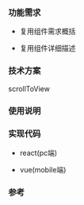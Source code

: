 
### 功能需求  
- 复用组件需求概括  

- 复用组件详细描述  


### 技术方案  
scrollToView

### 使用说明  

### 实现代码  
- react(pc端)  

- vue(mobile端)  

### 参考  
